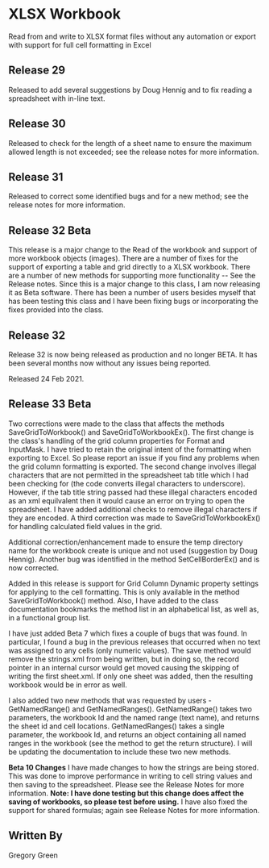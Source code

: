 # XLSX Workbook

Read from and write to XLSX format files without any automation or export with support for full cell formatting in Excel

## Release 29

Released to add several suggestions by Doug Hennig and to fix reading a spreadsheet with in-line text.
## Release 30

Released to check for the length of a sheet name to ensure the maximum allowed length is not exceeded; see the release notes for more information.

## Release 31

Released to correct some identified bugs and for a new method; see the release notes for more information.

## Release 32 Beta

This release is a major change to the Read of the workbook and support of more workbook objects (images).  There are a number of fixes for the support of exporting a table and grid directly to a XLSX workbook.  There are a number of new methods for supporting more functionality -- See the Release notes.  Since this is a major change to this class, I am now releasing it as Beta software.  There has been a number of users besides myself that has been testing this class and I have been fixing bugs or incorporating the fixes provided into the class.

## Release 32

Release 32 is now being released as production and no longer BETA.  It has been several months now without any issues being reported.

Released 24 Feb 2021.

## Release 33 Beta

Two corrections were made to the class that affects the methods SaveGridToWorkbook() and SaveGridToWorkbookEx().  The first change is the class's handling of the grid column properties for Format and InputMask.  I have tried to retain the original intent of the formatting when exporting to Excel.  So please report an issue if you find any problems when the grid column formatting is exported.  The second change involves illegal characters that are not permitted in the spreadsheet tab title which I had been checking for (the code converts illegal characters to underscore).  However, if the tab title string passed had these illegal characters encoded as an xml equilvalent then it would cause an error on trying to open the spreadsheet.  I have added additional checks to remove illegal characters if they are encoded.  A third correction was made to SaveGridToWorkbookEx() for handling calculated field values in the grid.

Additional correction/enhancement made to ensure the temp directory name for the workbook create is unique and not used (suggestion by Doug Hennig).  Another bug was identified in the method SetCellBorderEx() and is now corrected.

Added in this release is support for Grid Column Dynamic property settings for applying to the cell formatting.  This is only available in the method SaveGridToWorkbook() method.  Also, I have added to the class documentation bookmarks the method list in an alphabetical list, as well as, in a functional group list.

I have just added Beta 7 which fixes a couple of bugs that was found.  In particular, I found a bug in the previous releases that occurred when no text was assigned to any cells (only numeric values).  The save method would remove the strings.xml from being written, but in doing so, the record pointer in an internal cursor would get moved causing the skipping of writing the first sheet.xml.  If only one sheet was added, then the resulting workbook would be in error as well.

I also added two new methods that was requested by users - GetNamedRange() and GetNamedRanges().  GetNamedRange() takes two parameters, the workbook Id and the named range (text name), and returns the sheet id and cell locations.  GetNamedRanges() takes a single parameter, the workbook Id, and returns an object containing all named ranges in the workbook (see the method to get the return structure).  I will be updating the documentation to include these two new methods.

<b>Beta 10 Changes</b>
I have made changes to how the strings are being stored.  This was done to improve performance in writing to cell string values and then saving to the spreadsheet.  Please see the Release Notes for more information.  <b>Note: I have done testing but this change does affect the saving of workbooks, so please test before using.</b>  I have also fixed the support for shared formulas; again see Release Notes for more information.

## Written By

Gregory Green
